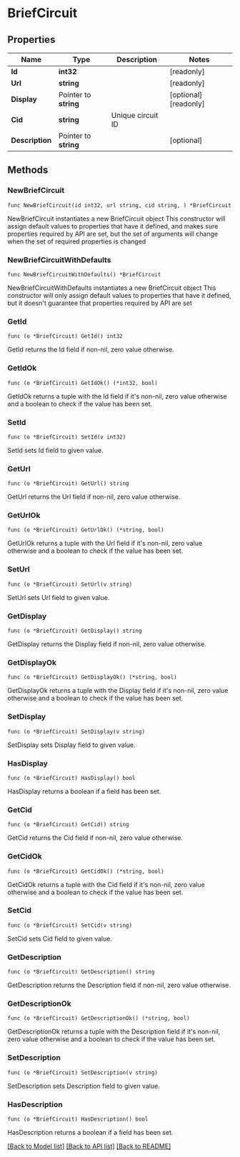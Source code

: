 # BriefCircuit

## Properties

Name | Type | Description | Notes
------------ | ------------- | ------------- | -------------
**Id** | **int32** |  | [readonly] 
**Url** | **string** |  | [readonly] 
**Display** | Pointer to **string** |  | [optional] [readonly] 
**Cid** | **string** | Unique circuit ID | 
**Description** | Pointer to **string** |  | [optional] 

## Methods

### NewBriefCircuit

`func NewBriefCircuit(id int32, url string, cid string, ) *BriefCircuit`

NewBriefCircuit instantiates a new BriefCircuit object
This constructor will assign default values to properties that have it defined,
and makes sure properties required by API are set, but the set of arguments
will change when the set of required properties is changed

### NewBriefCircuitWithDefaults

`func NewBriefCircuitWithDefaults() *BriefCircuit`

NewBriefCircuitWithDefaults instantiates a new BriefCircuit object
This constructor will only assign default values to properties that have it defined,
but it doesn't guarantee that properties required by API are set

### GetId

`func (o *BriefCircuit) GetId() int32`

GetId returns the Id field if non-nil, zero value otherwise.

### GetIdOk

`func (o *BriefCircuit) GetIdOk() (*int32, bool)`

GetIdOk returns a tuple with the Id field if it's non-nil, zero value otherwise
and a boolean to check if the value has been set.

### SetId

`func (o *BriefCircuit) SetId(v int32)`

SetId sets Id field to given value.


### GetUrl

`func (o *BriefCircuit) GetUrl() string`

GetUrl returns the Url field if non-nil, zero value otherwise.

### GetUrlOk

`func (o *BriefCircuit) GetUrlOk() (*string, bool)`

GetUrlOk returns a tuple with the Url field if it's non-nil, zero value otherwise
and a boolean to check if the value has been set.

### SetUrl

`func (o *BriefCircuit) SetUrl(v string)`

SetUrl sets Url field to given value.


### GetDisplay

`func (o *BriefCircuit) GetDisplay() string`

GetDisplay returns the Display field if non-nil, zero value otherwise.

### GetDisplayOk

`func (o *BriefCircuit) GetDisplayOk() (*string, bool)`

GetDisplayOk returns a tuple with the Display field if it's non-nil, zero value otherwise
and a boolean to check if the value has been set.

### SetDisplay

`func (o *BriefCircuit) SetDisplay(v string)`

SetDisplay sets Display field to given value.

### HasDisplay

`func (o *BriefCircuit) HasDisplay() bool`

HasDisplay returns a boolean if a field has been set.

### GetCid

`func (o *BriefCircuit) GetCid() string`

GetCid returns the Cid field if non-nil, zero value otherwise.

### GetCidOk

`func (o *BriefCircuit) GetCidOk() (*string, bool)`

GetCidOk returns a tuple with the Cid field if it's non-nil, zero value otherwise
and a boolean to check if the value has been set.

### SetCid

`func (o *BriefCircuit) SetCid(v string)`

SetCid sets Cid field to given value.


### GetDescription

`func (o *BriefCircuit) GetDescription() string`

GetDescription returns the Description field if non-nil, zero value otherwise.

### GetDescriptionOk

`func (o *BriefCircuit) GetDescriptionOk() (*string, bool)`

GetDescriptionOk returns a tuple with the Description field if it's non-nil, zero value otherwise
and a boolean to check if the value has been set.

### SetDescription

`func (o *BriefCircuit) SetDescription(v string)`

SetDescription sets Description field to given value.

### HasDescription

`func (o *BriefCircuit) HasDescription() bool`

HasDescription returns a boolean if a field has been set.


[[Back to Model list]](../README.md#documentation-for-models) [[Back to API list]](../README.md#documentation-for-api-endpoints) [[Back to README]](../README.md)


